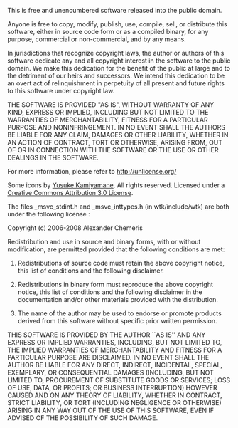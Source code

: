 This is free and unencumbered software released into the public domain.

Anyone is free to copy, modify, publish, use, compile, sell, or
distribute this software, either in source code form or as a compiled
binary, for any purpose, commercial or non-commercial, and by any
means.

In jurisdictions that recognize copyright laws, the author or authors
of this software dedicate any and all copyright interest in the
software to the public domain. We make this dedication for the benefit
of the public at large and to the detriment of our heirs and
successors. We intend this dedication to be an overt act of
relinquishment in perpetuity of all present and future rights to this
software under copyright law.

THE SOFTWARE IS PROVIDED "AS IS", WITHOUT WARRANTY OF ANY KIND,
EXPRESS OR IMPLIED, INCLUDING BUT NOT LIMITED TO THE WARRANTIES OF
MERCHANTABILITY, FITNESS FOR A PARTICULAR PURPOSE AND NONINFRINGEMENT.
IN NO EVENT SHALL THE AUTHORS BE LIABLE FOR ANY CLAIM, DAMAGES OR
OTHER LIABILITY, WHETHER IN AN ACTION OF CONTRACT, TORT OR OTHERWISE,
ARISING FROM, OUT OF OR IN CONNECTION WITH THE SOFTWARE OR THE USE OR
OTHER DEALINGS IN THE SOFTWARE.

For more information, please refer to <http://unlicense.org/>


Some icons by [Yusuke Kamiyamane](http://p.yusukekamiyamane.com/).
All rights reserved. Licensed under a [Creative Commons Attribution 3.0 License](http://creativecommons.org/licenses/by/3.0/).  

The files _msvc_stdint.h and _msvc_inttypes.h (in wtk/include/wtk) are both under the 
following license :  

Copyright (c) 2006-2008 Alexander Chemeris
 
 Redistribution and use in source and binary forms, with or without
 modification, are permitted provided that the following conditions are met:
 
   1. Redistributions of source code must retain the above copyright notice,
      this list of conditions and the following disclaimer.
 
   2. Redistributions in binary form must reproduce the above copyright
      notice, this list of conditions and the following disclaimer in the
      documentation and/or other materials provided with the distribution.
 
   3. The name of the author may be used to endorse or promote products
      derived from this software without specific prior written permission.
 
 THIS SOFTWARE IS PROVIDED BY THE AUTHOR ``AS IS'' AND ANY EXPRESS OR IMPLIED
 WARRANTIES, INCLUDING, BUT NOT LIMITED TO, THE IMPLIED WARRANTIES OF
 MERCHANTABILITY AND FITNESS FOR A PARTICULAR PURPOSE ARE DISCLAIMED. IN NO
 EVENT SHALL THE AUTHOR BE LIABLE FOR ANY DIRECT, INDIRECT, INCIDENTAL,
 SPECIAL, EXEMPLARY, OR CONSEQUENTIAL DAMAGES (INCLUDING, BUT NOT LIMITED TO,
 PROCUREMENT OF SUBSTITUTE GOODS OR SERVICES; LOSS OF USE, DATA, OR PROFITS;
 OR BUSINESS INTERRUPTION) HOWEVER CAUSED AND ON ANY THEORY OF LIABILITY, 
 WHETHER IN CONTRACT, STRICT LIABILITY, OR TORT (INCLUDING NEGLIGENCE OR
 OTHERWISE) ARISING IN ANY WAY OUT OF THE USE OF THIS SOFTWARE, EVEN IF
 ADVISED OF THE POSSIBILITY OF SUCH DAMAGE.


